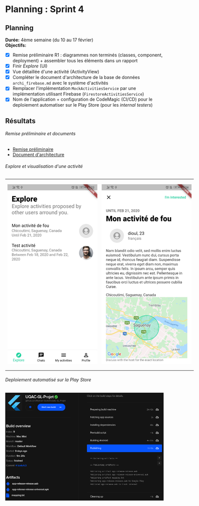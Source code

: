 # Planning : Sprint 4

## Planning
**Durée:** 4ème semaine (du 10 au 17 février)  
**Objectifs:**
- [x] Remise préliminaire R1 : diagrammes non terminés (classes, component, deployment) + assembler tous les éléments dans un rapport
- [x] Finir *Explore* (UI)
- [x] Vue détaillée d'une activité (ActivityView)
- [x] Compléter le document d'architecture de la base de données `archi_firebase.md` avec le système d'activités
- [x] Remplacer l'implémentation `MockActivitiesService` par une implémentation utilisant Firebase (`FirestoreActivitiesService`)
- [x] Nom de l'application + configuration de CodeMagic (CI/CD) pour le deploiement automatiser sur le Play Store (pour les *internal testers*)

## Résultats

###### Remise préliminaire et documents
- [Remise préliminaire](https://github.com/Romain-Guillot/Trare/blob/master/documents/remises/PROJET_LOGICIEL_R1_Rapport.pdf)
- [Document d'architecture](https://github.com/Romain-Guillot/Trare/blob/master/documents/archi_client.md)

###### Explore et visualisation d'une activité
<div style="width:600px">

<table style="border: none;">
<tr><td>

![](src/screen_4.1.jpg)
</td><td>

![](src/screen_4.2.jpg)</td></tr>
</table>
</div>

###### Deploiement automatisé sur la Play Store

![](src/codemagic.png)
